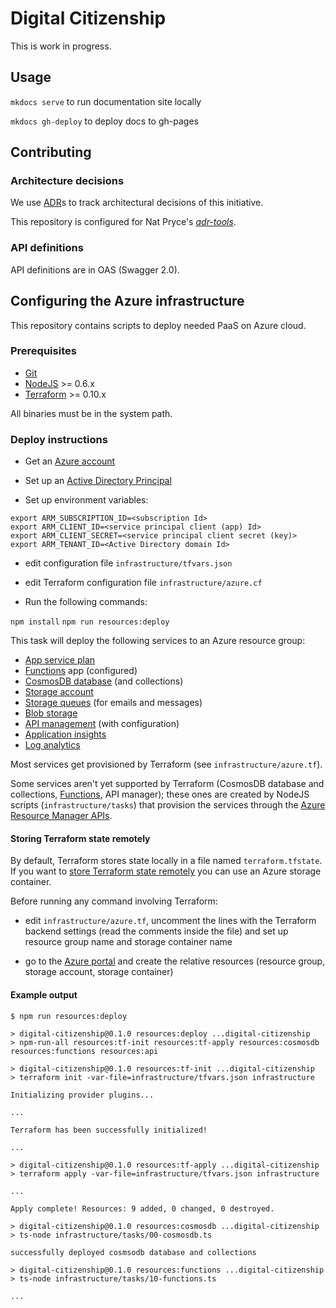 # Digital Citizenship

This is work in progress.

## Usage

`mkdocs serve` to run documentation site locally

`mkdocs gh-deploy` to deploy docs to gh-pages

## Contributing

### Architecture decisions

We use [ADR](http://thinkrelevance.com/blog/2011/11/15/documenting-architecture-decisions)s to track architectural decisions of this initiative.

This repository is configured for Nat Pryce's [_adr-tools_](https://github.com/npryce/adr-tools).

### API definitions

API definitions are in OAS (Swagger 2.0).

## Configuring the Azure infrastructure

This repository contains scripts to deploy needed PaaS on Azure cloud.

### Prerequisites

- [Git](https://git-scm.com/)
- [NodeJS](https://nodejs.org/it/) >= 0.6.x
- [Terraform](https://terraform.io) >= 0.10.x

All binaries must be in the system path.

### Deploy instructions

- Get an [Azure account](https://azure.microsoft.com/en-us/free)

- Set up an [Active Directory Principal](https://docs.microsoft.com/en-us/azure/active-directory/develop/active-directory-application-objects)

- Set up environment variables:

```
export ARM_SUBSCRIPTION_ID=<subscription Id>
export ARM_CLIENT_ID=<service principal client (app) Id>
export ARM_CLIENT_SECRET=<service principal client secret (key)>
export ARM_TENANT_ID=<Active Directory domain Id>
```

- edit configuration file `infrastructure/tfvars.json`

- edit Terraform configuration file `infrastructure/azure.cf`

- Run the following commands:

`npm install`
`npm run resources:deploy`

This task will deploy the following services to an Azure resource group:

- [App service plan](https://azure.microsoft.com/en-us/pricing/details/app-service/plans/)
- [Functions](https://docs.microsoft.com/en-us/azure/azure-functions/functions-overview) app (configured)
- [CosmosDB database](https://docs.microsoft.com/en-us/azure/cosmos-db/introduction) (and collections)
- [Storage account](https://docs.microsoft.com/en-us/azure/storage/common/storage-introduction)
- [Storage queues](https://azure.microsoft.com/en-us/services/storage/queues/) (for emails and messages)
- [Blob storage](https://docs.microsoft.com/en-us/azure/storage/blobs/storage-blobs-introduction)
- [API management](https://docs.microsoft.com/en-us/azure/api-management/api-management-key-concepts) (with configuration)
- [Application insights](https://azure.microsoft.com/it-it/services/application-insights/)
- [Log analytics](https://azure.microsoft.com/en-au/services/log-analytics/)

Most services get provisioned by Terraform (see `infrastructure/azure.tf`).

Some services aren't yet supported by Terraform (CosmosDB database and collections, [Functions](https://github.com/terraform-providers/terraform-provider-azurerm/issues/131), API manager);
these ones are created by NodeJS scripts (`infrastructure/tasks`) that provision the services through the
[Azure Resource Manager APIs](https://github.com/Azure/azure-sdk-for-node).

#### Storing Terraform state remotely

By default, Terraform stores state locally in a file named `terraform.tfstate`. 
If you want to [store Terraform state remotely](https://www.terraform.io/docs/state/remote.html)
you can use an Azure storage container. 

Before running any command involving Terraform:

- edit `infrastructure/azure.tf`, uncomment the lines with the Terraform backend settings
(read the comments inside the file) and set up resource group name and storage container name

- go to the [Azure portal](https://portal.azure.com) and create the relative resources
(resource group, storage account, storage container)

#### Example output

```
$ npm run resources:deploy

> digital-citizenship@0.1.0 resources:deploy ...digital-citizenship
> npm-run-all resources:tf-init resources:tf-apply resources:cosmosdb resources:functions resources:api

> digital-citizenship@0.1.0 resources:tf-init ...digital-citizenship
> terraform init -var-file=infrastructure/tfvars.json infrastructure

Initializing provider plugins...

...

Terraform has been successfully initialized!

...

> digital-citizenship@0.1.0 resources:tf-apply ...digital-citizenship
> terraform apply -var-file=infrastructure/tfvars.json infrastructure

...

Apply complete! Resources: 9 added, 0 changed, 0 destroyed.

> digital-citizenship@0.1.0 resources:cosmosdb ...digital-citizenship
> ts-node infrastructure/tasks/00-cosmosdb.ts

successfully deployed cosmsodb database and collections

> digital-citizenship@0.1.0 resources:functions ...digital-citizenship
> ts-node infrastructure/tasks/10-functions.ts

...

```
